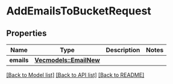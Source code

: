 # AddEmailsToBucketRequest

## Properties

Name | Type | Description | Notes
------------ | ------------- | ------------- | -------------
**emails** | [**Vec<models::EmailNew>**](EmailNew.md) |  | 

[[Back to Model list]](../README.md#documentation-for-models) [[Back to API list]](../README.md#documentation-for-api-endpoints) [[Back to README]](../README.md)


